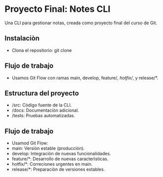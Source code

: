 # Proyecto Final: Notes CLI
Una CLI para gestionar notas, creada como proyecto final del curso de Git.
## Instalaciòn
- Clona el repositorio: git clone <URL>
## Flujo de trabajo
- Usamos Git Flow con ramas main, develop, feature/*, hotfix/*, y release/*.
## Estructura del proyecto
- /src: Còdigo fuente de la CLI.
- /docs: Documentaciòn adicional.
- /tests: Pruebas automatizadas.
## Flujo de trabajo
- Usamod Git Flow:
 - main: Versiòn estable (producciòn).
 - develop: Integraciòn de nuevas funcionalidades.
 - feature/*: Desarrollo de nuevas caracterìsticas.
 - hotfix/*: Correciones urgentes en main.
 - release/*: Preparaciòn de versiones estables.

